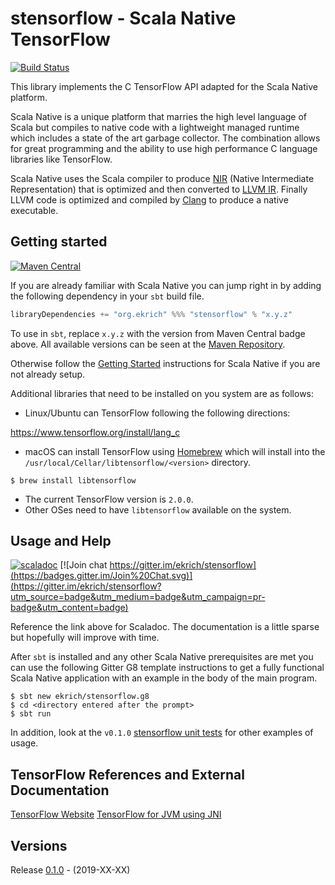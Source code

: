 # stensorflow - Scala Native TensorFlow
[![Build Status](https://travis-ci.org/ekrich/sblas.svg?branch=master)](https://travis-ci.org/ekrich/stensorflow)

This library implements the C TensorFlow API adapted for the Scala Native platform.

Scala Native is a unique platform that
marries the high level language of Scala but compiles to native code with a
lightweight managed runtime which includes a state of the art garbage collector.
The combination allows for great programming and the ability to use high
performance C language libraries like TensorFlow.

Scala Native uses the Scala compiler to produce
[NIR](https://scala-native.readthedocs.io/en/latest/contrib/nir.html)
(Native Intermediate Representation) that is optimized and then
converted to [LLVM IR](http://llvm.org/). Finally LLVM code is optimized
and compiled by [Clang](http://clang.llvm.org/) to produce a native executable.

## Getting started
[![Maven Central](https://img.shields.io/maven-central/v/org.ekrich/stensorflow_native0.4_2.11.svg)](https://maven-badges.herokuapp.com/maven-central/org.ekrich/stensorflow_native0.4_2.11)

If you are already familiar with Scala Native you can jump right in by adding the following dependency in your `sbt` build file.

```scala
libraryDependencies += "org.ekrich" %%% "stensorflow" % "x.y.z"
```

To use in `sbt`, replace `x.y.z` with the version from Maven Central badge above.
All available versions can be seen at the [Maven Repository](https://mvnrepository.com/artifact/org.ekrich/sblas).

Otherwise follow the [Getting Started](https://scala-native.readthedocs.io/en/latest/user/setup.html)
instructions for Scala Native if you are not already setup.

Additional libraries that need to be installed on you system are as follows:

* Linux/Ubuntu can TensorFlow following the following directions:

https://www.tensorflow.org/install/lang_c

* macOS can install TensorFlow using [Homebrew](https://formulae.brew.sh/formula/libtensorflow) 
which will install into the `/usr/local/Cellar/libtensorflow/<version>` directory.

```
$ brew install libtensorflow
```
* The current TensorFlow version is `2.0.0`.
* Other OSes need to have `libtensorflow` available on the system.

## Usage and Help
[![scaladoc](https://www.javadoc.io/badge/org.ekrich/stensorflow_native0.3_2.11.svg?label=scaladoc)](https://www.javadoc.io/doc/org.ekrich/stensorflow_native0.4_2.11)
[![Join chat https://gitter.im/ekrich/stensorflow](https://badges.gitter.im/Join%20Chat.svg)](https://gitter.im/ekrich/stensorflow?utm_source=badge&utm_medium=badge&utm_campaign=pr-badge&utm_content=badge)

Reference the link above for Scaladoc. The documentation is a little sparse but hopefully will improve with time.

After `sbt` is installed and any other Scala Native prerequisites are met you can use the following Gitter G8 template instructions to get a fully functional Scala Native application with an example in the body of the main program.

```
$ sbt new ekrich/stensorflow.g8
$ cd <directory entered after the prompt>
$ sbt run
```

In addition, look at the `v0.1.0` [stensorflow unit tests](https://github.com/ekrich/stensorflow/blob/v0.1.0/stensorflow/src/test/scala/org/ekrich/stensorflow/snic/TensorflowSuite.scala) for other examples of usage.

## TensorFlow References and External Documentation

[TensorFlow Website](https://www.tensorflow.org/)
[TensorFlow for JVM using JNI](http://platanios.org/tensorflow_scala/)

## Versions

Release [0.1.0](https://github.com/ekrich/tensorflow/releases/tag/v0.1.0) - (2019-XX-XX)<br/>
